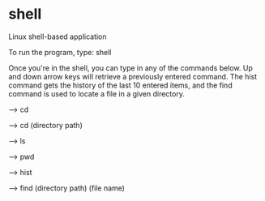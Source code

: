 # shell
Linux shell-based application

To run the program, type: shell

Once you're in the shell, you can type in any of the commands below. Up and down arrow keys will retrieve a previously entered command. The hist command gets the history of the last 10 entered items, and the find command is used to locate a file in a given directory.

--> cd 

--> cd (directory path)

--> ls

--> pwd

--> hist

--> find (directory path) (file name)

